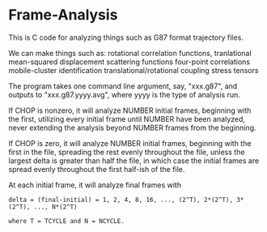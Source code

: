 # Frame-Analysis

This is C code for analyzing things such as G87 format trajectory files.

  We can make things such as:
    rotational correlation functions,
    tranlational mean-squared displacement
    scattering functions
    four-point correlations
    mobile-cluster identification
    translational/rotational coupling
    stress tensors
    

  The program takes one command line argument, say, "xxx.g87", and outputs to "xxx.g87.yyyy.avg",
    where yyyy is the type of analysis run.


  If CHOP is nonzero, it will analyze NUMBER initial frames, beginning with
    the first, utilizing every initial frame until NUMBER have been analyzed,
    never extending the analysis beyond NUMBER frames from the beginning.

  If CHOP is zero, it will analyze NUMBER initial frames, beginning with 
    the first in the file, spreading the rest evenly throughout the file,
    unless the largest delta is greater than half the file, in which case
    the initial frames are spread evenly throughout the first half-ish of
    the file.


  At each initial frame, it will analyze final frames with

    delta = (final-initial) = 1, 2, 4, 8, 16, ..., (2^T), 2*(2^T), 3*(2^T), ..., N*(2^T)

    where T = TCYCLE and N = NCYCLE.
